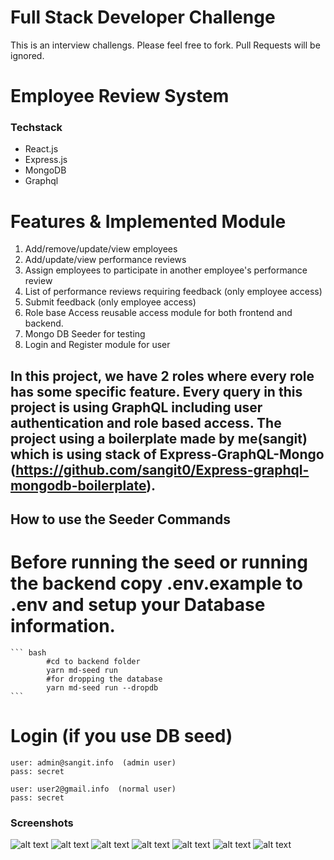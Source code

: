 # Full Stack Developer Challenge

This is an interview challengs. Please feel free to fork. Pull Requests will be ignored.

# Employee Review System

### Techstack

- React.js
- Express.js
- MongoDB
- Graphql

# Features & Implemented Module

1. Add/remove/update/view employees
2. Add/update/view performance reviews
3. Assign employees to participate in another employee's performance review
4. List of performance reviews requiring feedback (only employee access)
5. Submit feedback (only employee access)
6. Role base Access reusable access module for both frontend and backend.
7. Mongo DB Seeder for testing
8. Login and Register module for user

## In this project, we have 2 roles where every role has some specific feature. Every query in this project is using GraphQL including user authentication and role based access. The project using a boilerplate made by me(sangit) which is using stack of Express-GraphQL-Mongo (https://github.com/sangit0/Express-graphql-mongodb-boilerplate).

## How to use the Seeder Commands

# Before running the seed or running the backend copy .env.example to .env and setup your Database information.

    ``` bash
            #cd to backend folder
            yarn md-seed run
            #for dropping the database
            yarn md-seed run --dropdb
    ```

# Login (if you use DB seed)

    user: admin@sangit.info  (admin user)
    pass: secret

    user: user2@gmail.info  (normal user)
    pass: secret

### Screenshots

![alt text](https://github.com/sangit0/FullStackEngineerChallenge/blob/master/screenshots/login.png "Screenshot")
![alt text](https://github.com/sangit0/FullStackEngineerChallenge/blob/master/screenshots/create-employee.png "Screenshot")
![alt text](https://github.com/sangit0/FullStackEngineerChallenge/blob/master/screenshots/assign-employee.png "Screenshot")
![alt text](https://github.com/sangit0/FullStackEngineerChallenge/blob/master/screenshots/performance-page.png "Screenshot")
![alt text](https://github.com/sangit0/FullStackEngineerChallenge/blob/master/screenshots/edit-performances.png "Screenshot")
![alt text](https://github.com/sangit0/FullStackEngineerChallenge/blob/master/screenshots/submit-review-1.png "Screenshot")
![alt text](https://github.com/sangit0/FullStackEngineerChallenge/blob/master/screenshots/submit-review-2.png "Screenshot")
